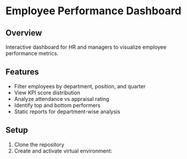 # Employee Performance Dashboard

## Overview
Interactive dashboard for HR and managers to visualize employee performance metrics.

## Features
- Filter employees by department, position, and quarter
- View KPI score distribution
- Analyze attendance vs appraisal rating
- Identify top and bottom performers
- Static reports for department-wise analysis

## Setup
1. Clone the repository
2. Create and activate virtual environment: